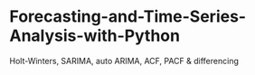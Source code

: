 # Forecasting-and-Time-Series-Analysis-with-Python
Holt-Winters, SARIMA, auto ARIMA, ACF, PACF &amp; differencing
